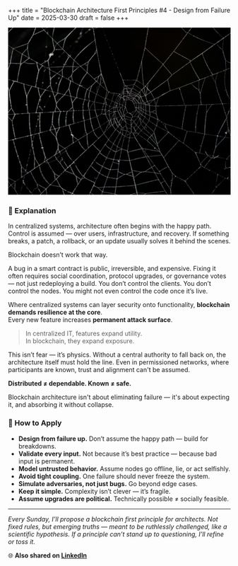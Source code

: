 +++
title = "Blockchain Architecture First Principles #4 - Design from Failure Up"
date = 2025-03-30
draft = false
+++

![web](web.jpg)

### 💭 Explanation

In centralized systems, architecture often begins with the happy path. Control is assumed — over users, infrastructure, and recovery. If something breaks, a patch, a rollback, or an update usually solves it behind the scenes.  

Blockchain doesn’t work that way.

A bug in a smart contract is public, irreversible, and expensive. Fixing it often requires social coordination, protocol upgrades, or governance votes — not just redeploying a build. You don’t control the clients. You don’t control the nodes. You might not even control the code once it’s live.

Where centralized systems can layer security onto functionality, **blockchain demands resilience at the core**.  
Every new feature increases **permanent attack surface**.

> In centralized IT, features expand utility.  
> In blockchain, they expand exposure.

This isn’t fear — it’s physics. Without a central authority to fall back on, the architecture itself must hold the line. Even in permissioned networks, where participants are known, trust and alignment can't be assumed.  

**Distributed ≠ dependable. Known ≠ safe.**

Blockchain architecture isn't about eliminating failure — it's about expecting it, and absorbing it without collapse.

### 🥷 How to Apply

- **Design from failure up.** Don’t assume the happy path — build for breakdowns.
- **Validate every input.** Not because it’s best practice — because bad input is permanent.
- **Model untrusted behavior.** Assume nodes go offline, lie, or act selfishly.
- **Avoid tight coupling.** One failure should never freeze the system.
- **Simulate adversaries, not just bugs.** Go beyond edge cases.
- **Keep it simple.** Complexity isn’t clever — it’s fragile.
- **Assume upgrades are political.** Technically possible ≠ socially feasible.

---

_Every Sunday, I’ll propose a blockchain first principle for architects. Not fixed rules, but emerging truths — meant to be ruthlessly challenged, like a scientific hypothesis. If a principle can’t stand up to questioning, I’ll refine or toss it._


🌐 **Also shared on [LinkedIn](https://www.linkedin.com/posts/shanedeconinck_blockchain-web3-dlt-activity-7311993488328323072-6FF5)**